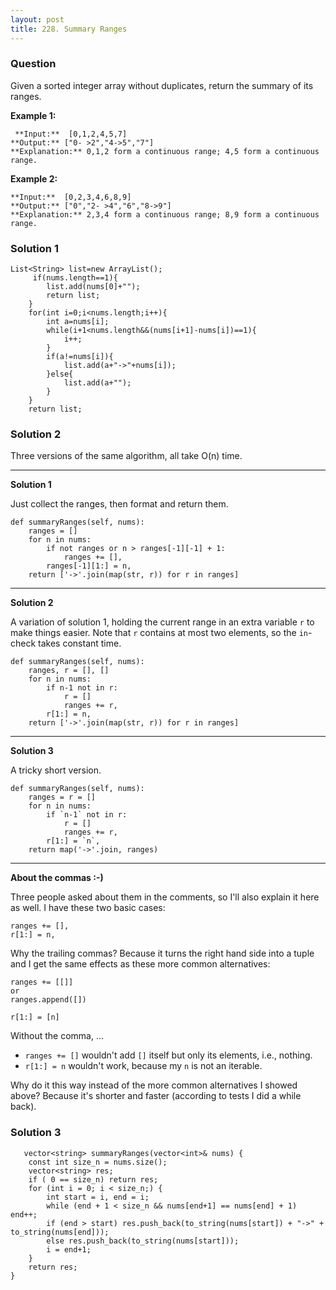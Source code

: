 ```yaml
---
layout: post
title: 228. Summary Ranges
---
```

### Question
Given a sorted integer array without duplicates, return the summary of its
ranges.

 **Example 1:**

    
    
     **Input:**  [0,1,2,4,5,7]
    **Output:** ["0- >2","4->5","7"]
    **Explanation:** 0,1,2 form a continuous range; 4,5 form a continuous range.
    

**Example 2:**

    
    
    **Input:**  [0,2,3,4,6,8,9]
    **Output:** ["0","2- >4","6","8->9"]
    **Explanation:** 2,3,4 form a continuous range; 8,9 form a continuous range.
    

### Solution 1
    
    
    List<String> list=new ArrayList();
    	 if(nums.length==1){
    		list.add(nums[0]+"");
    		return list;
    	}
        for(int i=0;i<nums.length;i++){
        	int a=nums[i];
        	while(i+1<nums.length&&(nums[i+1]-nums[i])==1){
        		i++;
        	}
        	if(a!=nums[i]){
        		list.add(a+"->"+nums[i]);
        	}else{
        		list.add(a+"");
        	}
        }
        return list;


### Solution 2
Three versions of the same algorithm, all take O(n) time.

* * *

 **Solution 1**

Just collect the ranges, then format and return them.

    
    
    def summaryRanges(self, nums):
        ranges = []
        for n in nums:
            if not ranges or n > ranges[-1][-1] + 1:
                ranges += [],
            ranges[-1][1:] = n,
        return ['->'.join(map(str, r)) for r in ranges]
    

* * *

**Solution 2**

A variation of solution 1, holding the current range in an extra variable `r`
to make things easier. Note that `r` contains at most two elements, so the
`in`-check takes constant time.

    
    
    def summaryRanges(self, nums):
        ranges, r = [], []
        for n in nums:
            if n-1 not in r:
                r = []
                ranges += r,
            r[1:] = n,
        return ['->'.join(map(str, r)) for r in ranges]
    

* * *

**Solution 3**

A tricky short version.

    
    
    def summaryRanges(self, nums):
        ranges = r = []
        for n in nums:
            if `n-1` not in r:
                r = []
                ranges += r,
            r[1:] = `n`,
        return map('->'.join, ranges)
    

* * *

**About the commas :-)**

Three people asked about them in the comments, so I'll also explain it here as
well. I have these two basic cases:

    
    
    ranges += [],
    r[1:] = n,
    

Why the trailing commas? Because it turns the right hand side into a tuple and
I get the same effects as these more common alternatives:

    
    
    ranges += [[]]
    or
    ranges.append([])
    
    r[1:] = [n]
    

Without the comma, ...

  * `ranges += []` wouldn't add `[]` itself but only its elements, i.e., nothing.
  * `r[1:] = n` wouldn't work, because my `n` is not an iterable.

Why do it this way instead of the more common alternatives I showed above?
Because it's shorter and faster (according to tests I did a while back).


### Solution 3
    
    
       vector<string> summaryRanges(vector<int>& nums) {
        const int size_n = nums.size();
        vector<string> res;
        if ( 0 == size_n) return res;
        for (int i = 0; i < size_n;) {
            int start = i, end = i;
            while (end + 1 < size_n && nums[end+1] == nums[end] + 1) end++;
            if (end > start) res.push_back(to_string(nums[start]) + "->" + to_string(nums[end]));
            else res.push_back(to_string(nums[start]));
            i = end+1;
        }
        return res;
    }




